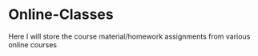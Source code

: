 # Online-Classes
Here I will store the course material/homework assignments from various online courses 
